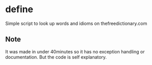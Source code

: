 define
======

Simple script to look up words and idioms on thefreedictionary.com

Note
----
It was made in under 40minutes so it has no exception handling or documentation.
But the code is self explanatory.
